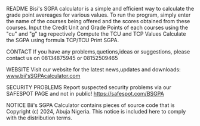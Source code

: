 README
Bisi's SGPA calculator is a simple and efficient way to calculate the grade point avereages for various values.
To run the program, simply enter the name of the courses being offered and the scores obtained from these courses.
Input the Credit Unit and Grade Points of each courses using the "cu" and "g" tag repectively
Compute the TCU and TCP Values
Calculate the SGPA using formula TCP/TCU
Print SGPA.

CONTACT
If you have any problems,quetions,ideas or suggestions, please contact us on 08134875945 or 08152509465

WEBSITE
Visit our website for the latest news,updates and downloads: www.bii'sSGPAcalculator.com

SECURITY PROBLEMS
Report suspected security problems via our SAFESPOT PAGE and not in public! https://safespot.com/BSGPA

NOTICE
Bii's SGPA Calculator contains pieces of source code that is Copyright (c) 2024, Abuja Nigeria. This notice is included here to comply with the distribution terms.
